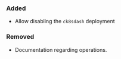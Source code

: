 
### Added

- Allow disabling the `ck8sdash` deployment

### Removed

- Documentation regarding operations.
